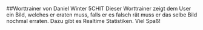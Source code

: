 ##Worttrainer von Daniel Winter 5CHIT
Dieser Worttrainer zeigt dem User ein Bild, welches er eraten muss, falls er es falsch rät muss er das selbe Bild nochmal erraten. Dazu gibt es Realtime Statistiken.
Viel Spaß!
